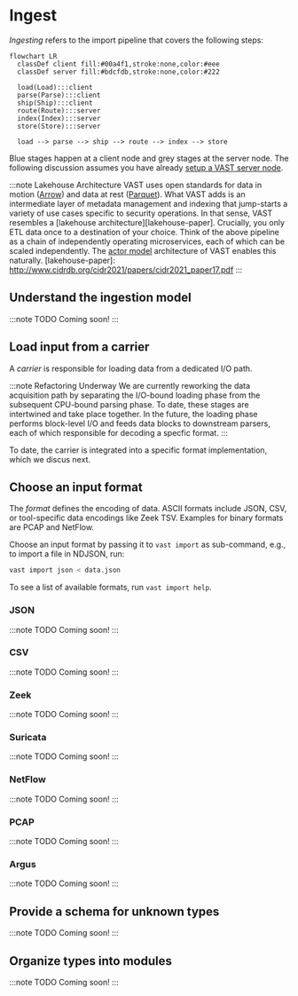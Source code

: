 # Ingest

*Ingesting* refers to the import pipeline that covers the following steps:

```mermaid
flowchart LR
  classDef client fill:#00a4f1,stroke:none,color:#eee
  classDef server fill:#bdcfdb,stroke:none,color:#222

  load(Load):::client
  parse(Parse):::client
  ship(Ship):::client
  route(Route):::server
  index(Index):::server
  store(Store):::server

  load --> parse --> ship --> route --> index --> store
```

Blue stages happen at a client node and grey stages at the server node. The
following discussion assumes you have already [setup a VAST server
node](/docs/setup-vast).

:::note Lakehouse Architecture
VAST uses open standards for data in motion ([Arrow](https://arrow.apache.org))
and data at rest ([Parquet](https://parquet.apache.org/)). What VAST adds is an
intermediate layer of metadata management and indexing that jump-starts a
variety of use cases specific to security operations. In that sense, VAST
resembles a [lakehouse architecture][lakehouse-paper]. Crucially, you only ETL
data once to a destination of your choice. Think of the above pipeline as a
chain of independently operating microservices, each of which can be scaled
independently. The [actor
model](/docs/understand-vast/architecture/actor-model/) architecture of
VAST enables this naturally.
[lakehouse-paper]: http://www.cidrdb.org/cidr2021/papers/cidr2021_paper17.pdf
:::

## Understand the ingestion model

:::note TODO
Coming soon!
:::

## Load input from a carrier

A *carrier* is responsible for loading data from a dedicated I/O path.

:::note Refactoring Underway
We are currently reworking the data acquisition path by separating the I/O-bound
loading phase from the subsequent CPU-bound parsing phase. To date, these stages
are intertwined and take place together. In the future, the loading phase
performs block-level I/O and feeds data blocks to downstream parsers, each of
which responsible for decoding a specfic format.
:::

To date, the carrier is integrated into a specific format implementation, which
we discus next.

## Choose an input format

The *format* defines the encoding of data. ASCII formats include JSON, CSV, or
tool-specific data encodings like Zeek TSV. Examples for binary formats are
PCAP and NetFlow.

Choose an input format by passing it to `vast import` as sub-command, e.g., to
import a file in NDJSON, run:

```bash
vast import json < data.json
```

To see a list of available formats, run `vast import help`.

### JSON

:::note TODO
Coming soon!
:::
### CSV

:::note TODO
Coming soon!
:::
### Zeek

:::note TODO
Coming soon!
:::
### Suricata

:::note TODO
Coming soon!
:::
### NetFlow

:::note TODO
Coming soon!
:::
### PCAP

:::note TODO
Coming soon!
:::
### Argus

:::note TODO
Coming soon!
:::
## Provide a schema for unknown types

:::note TODO
Coming soon!
:::

## Organize types into modules
:::note TODO
Coming soon!
:::
